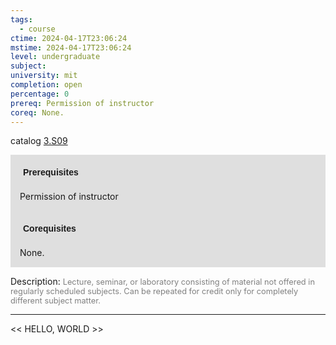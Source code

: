 ```yaml
---
tags:
  - course
ctime: 2024-04-17T23:06:24
mstime: 2024-04-17T23:06:24
level: undergraduate
subject: 
university: mit
completion: open
percentage: 0
prereq: Permission of instructor
coreq: None.
---
```


catalog [3.S09](http://student.mit.edu/catalog/m3b.html#3.S09)

<span style="display: block; padding: 15px; background-color: rgb(100, 100, 100, 0.2);"><font id="m_prereq2998_0" style="display: block; font-family: Arial, sans-serif; font-weight: bold; padding: 5px">Prerequisites</font><br><span id="prereq2998_0">Permission of instructor</span></span>
<span style="display: block; padding: 15px; background-color: rgb(100, 100, 100, 0.2);"><font id="m_coreq2998_0" style="display: block; font-family: Arial, sans-serif; font-weight: bold; padding: 5px">Corequisites</font><br><span id="coreq2998_0">None.</span></span>

<font style="">Description:</font>
<font style="color: grey; font-size: 0.8rem;">Lecture, seminar, or laboratory consisting of material not offered in regularly scheduled subjects. Can be repeated for credit only for completely different subject matter.</font>



---

<< HELLO, WORLD >>
